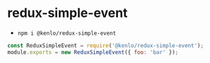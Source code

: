 # redux-simple-event

- `npm i @kenlo/redux-simple-event`

```javascript
const ReduxSimpleEvent = require('@kenlo/redux-simple-event');
module.exports = new ReduxSimpleEvent({ foo: 'bar' });
```

